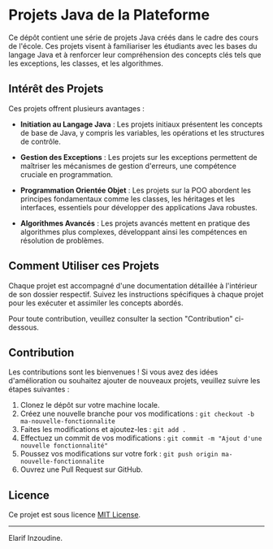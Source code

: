 # Projets Java de la Plateforme

Ce dépôt contient une série de projets Java créés dans le cadre des cours de l'école. Ces projets visent à familiariser les étudiants avec les bases du langage Java et à renforcer leur compréhension des concepts clés tels que les exceptions, les classes, et les algorithmes.

## Intérêt des Projets

Ces projets offrent plusieurs avantages :

- **Initiation au Langage Java** : Les projets initiaux présentent les concepts de base de Java, y compris les variables, les opérations et les structures de contrôle.

- **Gestion des Exceptions** : Les projets sur les exceptions permettent de maîtriser les mécanismes de gestion d'erreurs, une compétence cruciale en programmation.

- **Programmation Orientée Objet** : Les projets sur la POO abordent les principes fondamentaux comme les classes, les héritages et les interfaces, essentiels pour développer des applications Java robustes.

- **Algorithmes Avancés** : Les projets avancés mettent en pratique des algorithmes plus complexes, développant ainsi les compétences en résolution de problèmes.

## Comment Utiliser ces Projets

Chaque projet est accompagné d'une documentation détaillée à l'intérieur de son dossier respectif. Suivez les instructions spécifiques à chaque projet pour les exécuter et assimiler les concepts abordés.

Pour toute contribution, veuillez consulter la section "Contribution" ci-dessous.

## Contribution

Les contributions sont les bienvenues ! Si vous avez des idées d'amélioration ou souhaitez ajouter de nouveaux projets, veuillez suivre les étapes suivantes :

1. Clonez le dépôt sur votre machine locale.
2. Créez une nouvelle branche pour vos modifications : `git checkout -b ma-nouvelle-fonctionnalite`
3. Faites les modifications et ajoutez-les : `git add .`
4. Effectuez un commit de vos modifications : `git commit -m "Ajout d'une nouvelle fonctionnalité"`
5. Poussez vos modifications sur votre fork : `git push origin ma-nouvelle-fonctionnalite`
6. Ouvrez une Pull Request sur GitHub.

## Licence

Ce projet est sous licence [MIT License](LICENSE).

---
Elarif Inzoudine.
